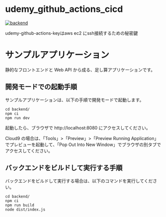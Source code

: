 # udemy_github_actions_cicd

[![backend](https://github.com/nakayamaakinori0/udemy_github_actions_cicd/actions/workflows/backend.yml/badge.svg)](https://github.com/nakayamaakinori0/udemy_github_actions_cicd/actions/workflows/backend.yml)

udemy-github-actions-keyはaws ec2 にssh接続するための秘密鍵

# サンプルアプリケーション

静的なフロントエンドと Web API から成る、足し算アプリケーションです。

## 開発モードでの起動手順

サンプルアプリケーションは、以下の手順で開発モードで起動します。

```console
cd backend/
npm ci
npm run dev
```

起動したら、ブラウザで http://localhost:8080 にアクセスしてください。

Cloud9 の場合は、「Tools」>「Preview」>「Preview Running Application」でプレビューを起動して、「Pop Out Into New Window」でブラウザの別タブでアクセスしてください。

## バックエンドをビルドして実行する手順

バックエンドをビルドして実行する場合は、以下のコマンドを実行してください。

```console
cd backend/
npm ci
npm run build
node dist/index.js
```
